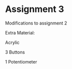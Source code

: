 # Assignment 3

Modifications to assignment 2

Extra Material:

Acrylic

3 Buttons

1 Potentiometer
